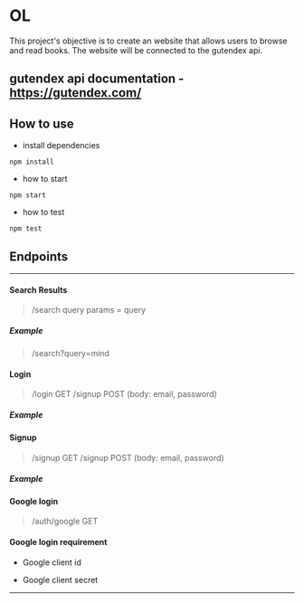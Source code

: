 # OL

This project's objective is to create an website that allows users to browse and read books. The website will be connected to the gutendex api.

## gutendex api documentation - https://gutendex.com/

## How to use

* install dependencies

``npm install
``

* how to start

``npm start
``

* how to test

``npm test
``

## Endpoints

---

#### Search Results

> /search
> query params = query

##### Example

> /search?query=mind


#### Login

> /login GET
> /signup POST (body: email, password)

##### Example

> 

#### Signup

> /signup GET
> /signup POST (body: email, password)

##### Example

> 

#### Google login

> /auth/google GET

#### Google login requirement

* Google client id

* Google client secret

---
